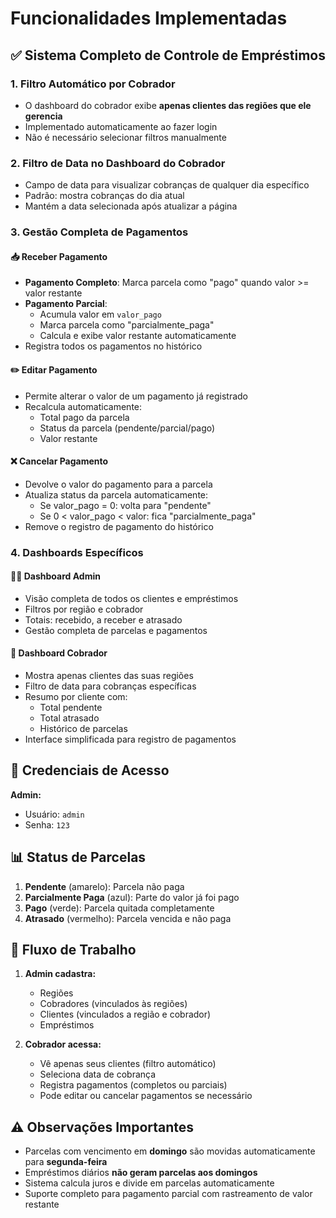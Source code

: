 # Funcionalidades Implementadas

## ✅ Sistema Completo de Controle de Empréstimos

### 1. **Filtro Automático por Cobrador**
- O dashboard do cobrador exibe **apenas clientes das regiões que ele gerencia**
- Implementado automaticamente ao fazer login
- Não é necessário selecionar filtros manualmente

### 2. **Filtro de Data no Dashboard do Cobrador**
- Campo de data para visualizar cobranças de qualquer dia específico
- Padrão: mostra cobranças do dia atual
- Mantém a data selecionada após atualizar a página

### 3. **Gestão Completa de Pagamentos**

#### 📥 **Receber Pagamento**
- **Pagamento Completo**: Marca parcela como "pago" quando valor >= valor restante
- **Pagamento Parcial**: 
  - Acumula valor em `valor_pago`
  - Marca parcela como "parcialmente_paga"
  - Calcula e exibe valor restante automaticamente
- Registra todos os pagamentos no histórico

#### ✏️ **Editar Pagamento**
- Permite alterar o valor de um pagamento já registrado
- Recalcula automaticamente:
  - Total pago da parcela
  - Status da parcela (pendente/parcial/pago)
  - Valor restante

#### ❌ **Cancelar Pagamento**
- Devolve o valor do pagamento para a parcela
- Atualiza status da parcela automaticamente:
  - Se valor_pago = 0: volta para "pendente"
  - Se 0 < valor_pago < valor: fica "parcialmente_paga"
- Remove o registro de pagamento do histórico

### 4. **Dashboards Específicos**

#### 👨‍💼 **Dashboard Admin**
- Visão completa de todos os clientes e empréstimos
- Filtros por região e cobrador
- Totais: recebido, a receber e atrasado
- Gestão completa de parcelas e pagamentos

#### 👤 **Dashboard Cobrador**
- Mostra apenas clientes das suas regiões
- Filtro de data para cobranças específicas
- Resumo por cliente com:
  - Total pendente
  - Total atrasado
  - Histórico de parcelas
- Interface simplificada para registro de pagamentos

## 🔐 Credenciais de Acesso

**Admin:**
- Usuário: `admin`
- Senha: `123`

## 📊 Status de Parcelas

1. **Pendente** (amarelo): Parcela não paga
2. **Parcialmente Paga** (azul): Parte do valor já foi pago
3. **Pago** (verde): Parcela quitada completamente
4. **Atrasado** (vermelho): Parcela vencida e não paga

## 🎯 Fluxo de Trabalho

1. **Admin cadastra:**
   - Regiões
   - Cobradores (vinculados às regiões)
   - Clientes (vinculados a região e cobrador)
   - Empréstimos

2. **Cobrador acessa:**
   - Vê apenas seus clientes (filtro automático)
   - Seleciona data de cobrança
   - Registra pagamentos (completos ou parciais)
   - Pode editar ou cancelar pagamentos se necessário

## ⚠️ Observações Importantes

- Parcelas com vencimento em **domingo** são movidas automaticamente para **segunda-feira**
- Empréstimos diários **não geram parcelas aos domingos**
- Sistema calcula juros e divide em parcelas automaticamente
- Suporte completo para pagamento parcial com rastreamento de valor restante
